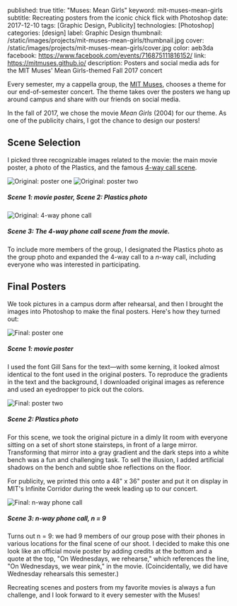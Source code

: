 published: true
title: "Muses: Mean Girls"
keyword: mit-muses-mean-girls
subtitle: Recreating posters from the iconic chick flick with Photoshop
date: 2017-12-10
tags: [Graphic Design, Publicity]
technologies: [Photoshop]
categories: [design]
label: Graphic Design
thumbnail: /static/images/projects/mit-muses-mean-girls/thumbnail.jpg
cover: /static/images/projects/mit-muses-mean-girls/cover.jpg
color: aeb3da
facebook: https://www.facebook.com/events/716875111816152/
link: https://mitmuses.github.io/
description: Posters and social media ads for the MIT Muses' Mean Girls-themed Fall 2017 concert

Every semester, my a cappella group, the [MIT Muses](https://mitmuses.github.io/), chooses a theme for our end-of-semester concert. The theme takes over the posters we hang up around campus and share with our friends on social media.

In the fall of 2017, we chose the movie *Mean Girls* (2004) for our theme. As one of the publicity chairs, I got the chance to design our posters!

## Scene Selection

I picked three recognizable images related to the movie: the main movie poster, a photo of the Plastics, and the famous [4-way call scene](https://www.youtube.com/watch?v=hVN7TJRRskQ).

<div class="image-set" markdown="1">

<div class="image-set image-set-two" markdown="1">

![Original: poster one](/static/images/projects/mit-muses-mean-girls/original-1.jpg "Original: poster one")
![Original: poster two](/static/images/projects/mit-muses-mean-girls/original-2.jpg "Original: poster two")

##### Scene 1: movie poster, Scene 2: Plastics photo

</div>

![Original: 4-way phone call](/static/images/projects/mit-muses-mean-girls/original-3.jpg "Original: 4-way phone call")

##### Scene 3: The 4-way phone call scene from the movie.

</div>

To include more members of the group, I designated the Plastics photo as the group photo and expanded the 4-way call to a *n*-way call, including everyone who was interested in participating.

## Final Posters

We took pictures in a campus dorm after rehearsal, and then I brought the images into Photoshop to make the final posters. Here's how they turned out:

<div class="image-set" markdown="1">

![Final: poster one](/static/images/projects/mit-muses-mean-girls/scene-1-poster.jpg "Final: poster one")

##### Scene 1: movie poster

</div>

I used the font Gill Sans for the text—with some kerning, it looked almost identical to the font used in the original posters. To reproduce the gradients in the text and the background, I downloaded original images as reference and used an eyedropper to pick out the colors.

<div class="image-set" markdown="1">

![Final: poster two](/static/images/projects/mit-muses-mean-girls/scene-2-poster.jpg "Final: poster two")

##### Scene 2: Plastics photo

</div>

For this scene, we took the original picture in a dimly lit room with everyone sitting on a set of short stone stairsteps, in front of a large mirror. Transforming that mirror into a gray gradient and the dark steps into a white bench was a fun and challenging task. To sell the illusion, I added artificial shadows on the bench and subtle shoe reflections on the floor.

For publicity, we printed this onto a 48" x 36" poster and put it on display in MIT's Infinite Corridor during the week leading up to our concert.


<div class="image-set" markdown="1">

![Final: n-way phone call](/static/images/projects/mit-muses-mean-girls/scene-3-poster.jpg "Final: n-way phone call")

##### Scene 3: n-way phone call, n = 9

</div>

Turns out n = 9: we had 9 members of our group pose with their phones in various locations for the final scene of our shoot. I decided to make this one look like an official movie poster by adding credits at the bottom and a quote at the top, "On Wednesdays, we rehearse," which references the line, "On Wednesdays, we wear pink," in the movie. (Coincidentally, we did have Wednesday rehearsals this semester.)

Recreating scenes and posters from my favorite movies is always a fun challenge, and I look forward to it every semester with the Muses!






